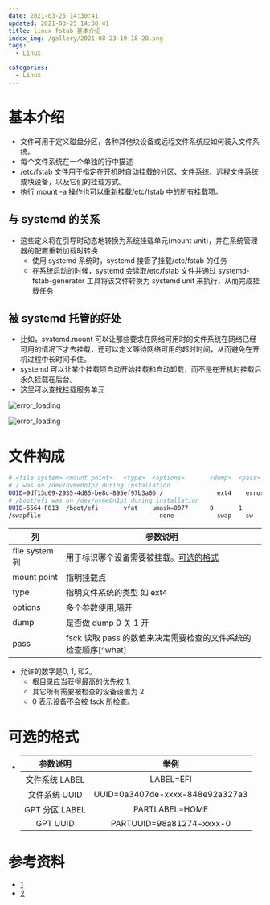 ```yaml
---
date: 2021-03-25 14:30:41
updated: 2021-03-25 14:30:41
title: linux fstab 基本介绍
index_img: /gallery/2021-08-23-19-18-20.png
tags:
  - Linux

categories:
  - Linux
---
```




# 基本介绍

- 文件可用于定义磁盘分区，各种其他块设备或远程文件系统应如何装入文件系统。
- 每个文件系统在一个单独的行中描述
- /etc/fstab 文件用于指定在开机时自动挂载的分区、文件系统、远程文件系统或块设备，以及它们的挂载方式。
- 执行 mount -a 操作也可以重新挂载/etc/fstab 中的所有挂载项。

## 与 systemd 的关系

- 这些定义将在引导时动态地转换为系统挂载单元(mount unit)，并在系统管理器的配置重新加载时转换
  - 使用 systemd 系统时，systemd 接管了挂载/etc/fstab 的任务
  - 在系统启动的时候，systemd 会读取/etc/fstab 文件并通过 systemd-fstab-generator 工具将该文件转换为 systemd unit 来执行，从而完成挂载任务

## 被 systemd 托管的好处

- 比如，systemd.mount 可以让那些要求在网络可用时的文件系统在网络已经可用的情况下才去挂载，还可以定义等待网络可用的超时时间，从而避免在开机过程中长时间卡住。
- systemd 可以让某个挂载项自动开始挂载和自动卸载，而不是在开机时挂载后永久挂载在后台。
- 这里可以查找挂载服务单元

![error_loading](/gallery/2021-03-25-14-39-52.png)

![error_loading](/gallery/2021-03-25-14-41-18.png)

# 文件构成

```bash
# <file system> <mount point>   <type>  <options>       <dump>  <pass>
# / was on /dev/nvme0n1p2 during installation
UUID=9df13d69-2935-4d85-be8c-895ef97b3a06 /               ext4    errors=remount-ro 0       1
# /boot/efi was on /dev/nvme0n1p1 during installation
UUID=5564-F813  /boot/efi       vfat    umask=0077      0       1
/swapfile                                 none            swap    sw              0       0

```

| 列             | 参数说明                                                                                                                    |
| -------------- | --------------------------------------------------------------------------------------------------------------------------- |
| file system 列 | 用于标识哪个设备需要被挂载。[可选的格式](#可选的格式)                                                                       |
| mount point    | 指明挂载点                                                                                                                  |
| type           | 指明文件系统的类型 如 ext4                                                                                                  |
| options        | 多个参数使用,隔开 |
| dump           | 是否做 dump 0 关 1 开 |
| pass           | fsck 读取 pass 的数值来决定需要检查的文件系统的检查顺序[^what] |

- 允许的数字是0, 1, 和2。 
  - 根目录应当获得最高的优先权 1, 
  - 其它所有需要被检查的设备设置为 2
  - 0 表示设备不会被 fsck 所检查。


# 可选的格式

- |    参数说明    |              举例               |
  | :------------: | :-----------------------------: |
  | 文件系统 LABEL |            LABEL=EFI            |
  | 文件系统 UUID  | UUID=0a3407de-xxxx-848e92a327a3 |
  | GPT 分区 LABEL |         PARTLABEL=HOME          |
  |    GPT UUID    |    PARTUUID=98a81274-xxxx-0     |

# 参考资料

- [1](https://www.junmajinlong.com/linux/systemd/systemd_fstab/)
- [2](http://www.jinbuguo.com/systemd/systemd.mount.html#)
